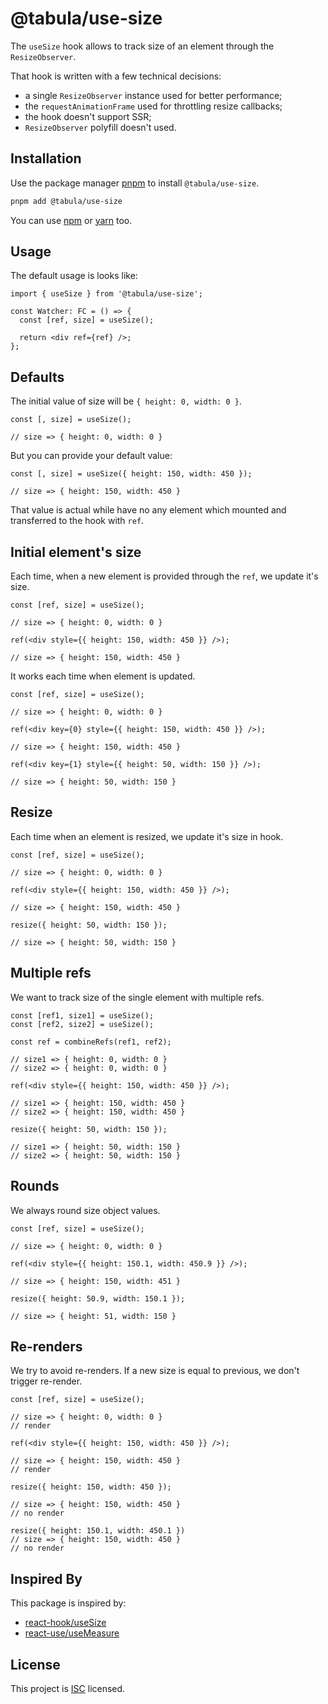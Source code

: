 # @tabula/use-size

The `useSize` hook allows to track size of an element through the `ResizeObserver`.

That hook is written with a few technical decisions:

- a single `ResizeObserver` instance used for better performance;
- the `requestAnimationFrame` used for throttling resize callbacks;
- the hook doesn't support SSR;
- `ResizeObserver` polyfill doesn't used.

## Installation

Use the package manager [pnpm](https://pnpm.io) to install `@tabula/use-size`.

```bash
pnpm add @tabula/use-size
```

You can use [npm](https://npmjs.com) or [yarn](https://yarnpkg.com) too.

## Usage

The default usage is looks like:

```tsx
import { useSize } from '@tabula/use-size';

const Watcher: FC = () => {
  const [ref, size] = useSize();

  return <div ref={ref} />;
};
```

## Defaults

The initial value of size will be `{ height: 0, width: 0 }`.

```tsx
const [, size] = useSize();

// size => { height: 0, width: 0 }
```

But you can provide your default value:

```tsx
const [, size] = useSize({ height: 150, width: 450 });

// size => { height: 150, width: 450 }
```

That value is actual while have no any element which mounted and transferred to the hook with `ref`.

## Initial element's size

Each time, when a new element is provided through the `ref`, we update it's size.

```tsx
const [ref, size] = useSize();

// size => { height: 0, width: 0 }

ref(<div style={{ height: 150, width: 450 }} />);

// size => { height: 150, width: 450 }
```

It works each time when element is updated.

```tsx
const [ref, size] = useSize();

// size => { height: 0, width: 0 }

ref(<div key={0} style={{ height: 150, width: 450 }} />);

// size => { height: 150, width: 450 }

ref(<div key={1} style={{ height: 50, width: 150 }} />);

// size => { height: 50, width: 150 }
```

## Resize

Each time when an element is resized, we update it's size in hook.

```tsx
const [ref, size] = useSize();

// size => { height: 0, width: 0 }

ref(<div style={{ height: 150, width: 450 }} />);

// size => { height: 150, width: 450 }

resize({ height: 50, width: 150 });

// size => { height: 50, width: 150 }
```

## Multiple refs

We want to track size of the single element with multiple refs.

```tsx
const [ref1, size1] = useSize();
const [ref2, size2] = useSize();

const ref = combineRefs(ref1, ref2);

// size1 => { height: 0, width: 0 }
// size2 => { height: 0, width: 0 }

ref(<div style={{ height: 150, width: 450 }} />);

// size1 => { height: 150, width: 450 }
// size2 => { height: 150, width: 450 }

resize({ height: 50, width: 150 });

// size1 => { height: 50, width: 150 }
// size2 => { height: 50, width: 150 }
```

## Rounds

We always round size object values.

```tsx
const [ref, size] = useSize();

// size => { height: 0, width: 0 }

ref(<div style={{ height: 150.1, width: 450.9 }} />);

// size => { height: 150, width: 451 }

resize({ height: 50.9, width: 150.1 });

// size => { height: 51, width: 150 }
```

## Re-renders

We try to avoid re-renders. If a new size is equal to previous, we don't trigger re-render.

```tsx
const [ref, size] = useSize();

// size => { height: 0, width: 0 }
// render

ref(<div style={{ height: 150, width: 450 }} />);

// size => { height: 150, width: 450 }
// render

resize({ height: 150, width: 450 });

// size => { height: 150, width: 450 }
// no render

resize({ height: 150.1, width: 450.1 })
// size => { height: 150, width: 450 }
// no render
```

## Inspired By

This package is inspired by:

- [react-hook/useSize](https://github.com/jaredLunde/react-hook/)
- [react-use/useMeasure](https://github.com/streamich/react-use/)

## License

This project is [ISC](https://choosealicense.com/licenses/isc/) licensed.
